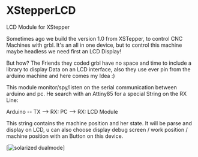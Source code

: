 XStepperLCD
===========

LCD Module for XStepper

Sometimes ago we build the version 1.0 from XSTepper, to control CNC Machines with grbl. It's an all in one device, but to control this machine maybe headless we need first an LCD Display!

But how? The Friends they coded grbl have no space and time to include a library to display Data on an LCD interface, also they use ever pin from the arduino machine and here comes my Idea :)

This module monitor/spy/listen on the serial communication between arduino and pc. He search with an Attiny85 for a special String on the RX Line:

Arduino -- TX --> RX: PC --> RX: LCD Module

This string contains the machine position and her state. It will be parse and display on LCD, u can also choose display debug screen / work position / machine position with an Button on this device.

[![solarized dualmode](https://raw.github.com/xpix/XStepperLCD/master/eagleUp/sketchup.JPG)]

